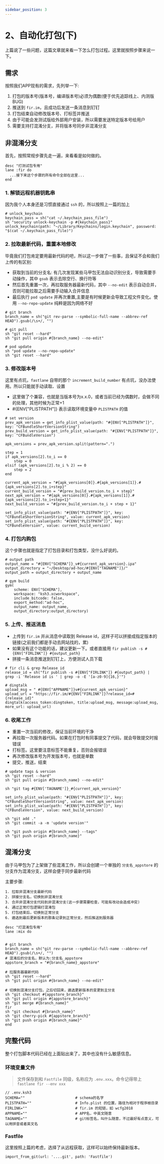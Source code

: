 ```yaml
---
sidebar_position: 3
---
```


# 2、自动化打包(下)

上篇说了一些问题，这篇文章就来看一下怎么打包过程。这里就按照步骤来说一下。

## 需求

按照我们APP现有的需求，先列举一下:

1. 打包的版本号(版本号，编译版本号)必须为偶数(便于优先追踪线上、内测版BUG)
2. 推送到 `fir.im`，且成功后发送一条消息到钉钉
3. 打包结束自动修改版本号、打标签并推送
4. 由于可能会发测试版给外部用户安装，所以需要发送特定版本号给用户
5. 需要支持打混淆分支，并将版本号同步非混淆分支

## 非混淆分支

首先，按照常规步骤先走一遍，来看看是如何做的。

```
desc "打测试包专用"
lane :fir do
  ...接下来这个步骤的所有命令全部在这里...
end
```

### 1. 解锁远程机器钥匙串

因为我个人本身还是习惯直接通过 `ssh` 的，所以按照上一篇的加上

```
# unlock_keychain
keychain_pass = sh("cat ~/.keychain_pass_file")
sh "security unlock-keychain -p #{keychain_pass}"
unlock_keychain(path: "~/Library/Keychains/login.keychain", password: "$(cat ~/.keychain_pass_file)")
```

### 2. 拉取最新代码，重置本地修改

毕竟我们打包肯定要用最新代码的吧，所以这一步做了一些事，且保证不会和我们上传的有区别:

- 获取到当前的分支名: 有几次发现某些马甲包无法自动识别分支，导致需要手动操作，其中 `gsub` 表示去除空行、换行符等
- 然后首先重置一次，再拉取服务器最新代码，其中 `--no-edit` 表示自动合并，否则可能拉取之后需要手动输入合并信息
- 最后执行 `pod update` 并再次重置,主要是有时候更新会导致工程文件变化。使用 `--no-repo-update` 纯粹是因为网络不好

```
# git branch
branch_name = sh("git rev-parse --symbolic-full-name --abbrev-ref HEAD").gsub(/\s+/, "")

# git pull
sh "git reset --hard"
sh "git pull origin #{branch_name} --no-edit"

# pod update
sh "pod update --no-repo-update"
sh "git reset --hard"
```

### 3. 修改版本号

这里有点坑，`fastlane` 自带的那个 `increment_build_number` 有点坑，没办法使用。所以只能就手动读取、设置

- 这里做了个兼容，也就是当版本号为x.x.0，或者当前已经为偶数时，会做不同的处理，其他时候为正常+1
- #{ENV["PLISTPATH"]} 表示读取环境变量中 `PLISTPATH` 的值

```
# set version
prev_apk_version = get_info_plist_value(path: "#{ENV["PLISTPATH"]}", key: "CFBundleShortVersionString")
prev_build_version = get_info_plist_value(path: "#{ENV["PLISTPATH"]}", key: "CFBundleVersion")

apk_versions = prev_apk_version.split(pattern=".")

step = 1
if apk_versions[2].to_i == 0
    step = 0
elsif (apk_versions[2].to_i % 2) == 0
    step = 2
end

current_apk_version = "#{apk_versions[0]}.#{apk_versions[1]}.#{apk_versions[2].to_i+step}"
current_build_version = "#{prev_build_version.to_i + step}"
next_apk_version = "#{apk_versions[0]}.#{apk_versions[1]}.#{apk_versions[2].to_i+step+1}"
next_build_version = "#{prev_build_version.to_i + step + 1}"

set_info_plist_value(path: "#{ENV["PLISTPATH"]}", key: "CFBundleShortVersionString", value: current_apk_version)
set_info_plist_value(path: "#{ENV["PLISTPATH"]}", key: "CFBundleVersion", value: current_build_version)
```

### 4. 打包内购包

这个步骤也就是指定了打包目录和打包类型，没什么好说的。

```
# output path
output_name = "#{ENV["SCHEMA"]}_v#{current_apk_version}.ipa"
output_directory = "~/Desktop/ad-hoc/#{ENV["TAGNAME"]}/"
output_path = output_directory + output_name

# gym build
gym(
    scheme: ENV["SCHEMA"], 
    workspace: "ksh3.xcworkspace", 
    include_bitcode: false,
    export_method:"ad-hoc",
    output_name: output_name,
    output_directory:output_directory)
```

### 5. 上传、推送消息

- 上传到 `fir.im` 并从消息中读取到 Release id，这样子可以拼接成指定版本的链接(之前我们都是手动去网站找的，累)
- 如果没有这个功能的话，建议更新一下。或者直接用 `fir publish -s #{ENV["FIRLINK"]} #{output_path}`
- 拼接一条消息推送到钉钉上，方便测试人员下载

```
# fir cli & grep Release id
release_id = sh("fir publish -s #{ENV["FIRLINK"]} #{output_path} | grep -i 'Release id is ' | grep -o -E '[a-z0-9]{16,}'")

# dingtalk
upload_msg = " #{ENV["APPNAME"]}v#{current_apk_version}"
upload_url = "https://fir.im/#{ENV["FIRLINK"]}?release_id=#{release_id}"
dingtalk(access_token:dingtoken, title:upload_msg, message:upload_msg, more_url: upload_url)
```

### 6. 收尾工作

- 重置一次当前的修改，保证当前环境的干净
- 再拉取一次服务器代码。如果在打包时有同事提交了代码，就会导致提交时报错误
- 打标签。这里要注意标签不能重复，否则会报错误
- 再次修改版本号为开发版本号，也就是单数
- 提交，推送，结束

```
# update tags & version
sh "git reset --hard"
sh "git pull origin #{branch_name} --no-edit"

sh "git tag #{ENV['TAGNAME']}_#{current_apk_version}"

set_info_plist_value(path: "#{ENV["PLISTPATH"]}", key: "CFBundleShortVersionString", value: next_apk_version)
set_info_plist_value(path: "#{ENV["PLISTPATH"]}", key: "CFBundleVersion", value: next_build_version)

sh "git add ."
sh "git commit -a -m 'update version'"

sh "git push origin #{branch_name} --tags"
sh "git push origin #{branch_name}"
```

## 混淆分支

由于马甲包为了上架做了些混淆工作，所以会创建一个单独的 `分支名_appstore` 的分支作为混淆分支，这样会便于同步最新代码

主要步骤:
    
    1. 拉取非混淆分支最新代码
    2. 拼接分支名，切换到非混淆分支
    3. 合并非混淆分支代码到非混淆分支(这一步骤需要检查，可能有改动会造成冲突)
    4. 通过正常打包逻辑打混淆包
    5. 打包结束后，切换到正常分支
    6. 遴选到最后更新版本的那条记录到正常分支，然后推送到服务器

```
desc "打混淆包专用"
lane :mix do


# git branch
branch_name = sh("git rev-parse --symbolic-full-name --abbrev-ref HEAD").gsub(/\s+/, "")
# 混淆后的分支名，默认为:分支名_appstore
appstore_branch = "#{branch_name}_appstore"

# 拉服务器最新代码
sh "git reset --hard"
sh "git pull origin #{branch_name} --no-edit"

# 切换到混淆分支打包，之后切回来，遴选更新版本的变更到主分支
sh "git checkout #{appstore_branch}"
sh "git pull origin #{appstore_branch}"
sh "git merge #{branch_name}"
fir
sh "git checkout #{branch_name}"
sh "git cherry-pick #{appstore_branch}"
sh "git push origin #{branch_name}"
end
```

## 完整代码

整个打包脚本代码已经在上面贴出来了，其中也没有什么敏感信息。

### 环境变量文件

> 文件保存到和 `Fastfile` 同级，名称应为 `.env.xxx`。命令记得带上 `fastlane fir --env xxx`

```
// .env.ksh3
SCHEMA=""                       # schema的名字
PLISTPATH=""                    # Info.plist 的位置，路径为相对于程序根目录
FIRLINK=""                      # fir.im 的短链，如 wcfg2018
APPNAME=""                      # APP名，中英文随意
TAGNAME=""                      # git标签名，叫什么随意，不过最好有点意义，可以用拼音或者英文名 
```

### Fastfile

这里按照上篇的考虑，选择了从远程获取，这样可以始终保持最新版本。

```
import_from_git(url: '....git', path: 'Fastfile')
```